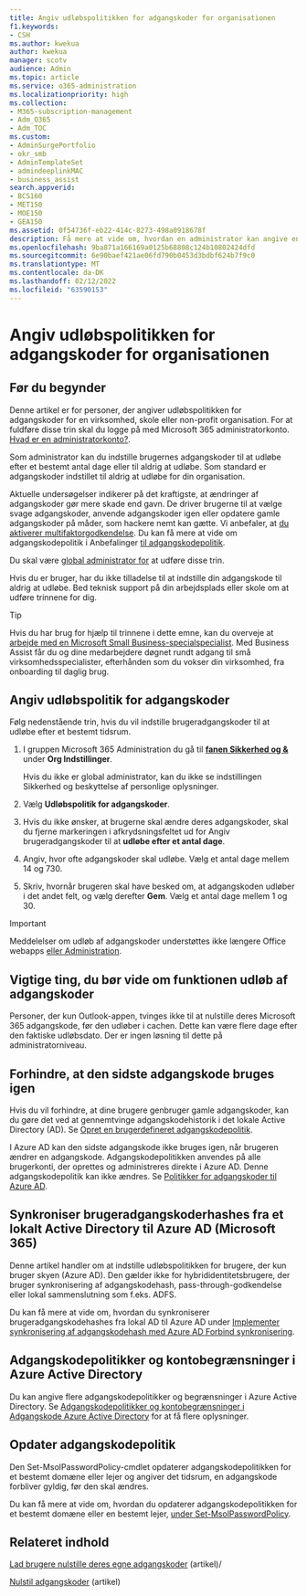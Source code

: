 ```yaml
---
title: Angiv udløbspolitikken for adgangskoder for organisationen
f1.keywords:
- CSH
ms.author: kwekua
author: kwekua
manager: scotv
audience: Admin
ms.topic: article
ms.service: o365-administration
ms.localizationpriority: high
ms.collection:
- M365-subscription-management
- Adm_O365
- Adm_TOC
ms.custom:
- AdminSurgePortfolio
- okr_smb
- AdminTemplateSet
- admindeeplinkMAC
- business_assist
search.appverid:
- BCS160
- MET150
- MOE150
- GEA150
ms.assetid: 0f54736f-eb22-414c-8273-498a0918678f
description: Få mere at vide om, hvordan en administrator kan angive en udløbspolitik for adgangskoder for din virksomhed, skole eller nonprofitorganisation Microsoft 365 Administration.
ms.openlocfilehash: 9ba871a166169a0125b68808c124b10802424dfd
ms.sourcegitcommit: 6e90baef421ae06fd790b0453d3bdbf624b7f9c0
ms.translationtype: MT
ms.contentlocale: da-DK
ms.lasthandoff: 02/12/2022
ms.locfileid: "63590153"
---
```

# <a name="set-the-password-expiration-policy-for-your-organization"></a>Angiv udløbspolitikken for adgangskoder for organisationen

## <a name="before-you-begin"></a>Før du begynder

Denne artikel er for personer, der angiver udløbspolitikken for adgangskoder for en virksomhed, skole eller non-profit organisation. For at fuldføre disse trin skal du logge på med Microsoft 365 administratorkonto. [Hvad er en administratorkonto?](/microsoft-365/admin/add-users/about-admin-roles).

Som administrator kan du indstille brugernes adgangskoder til at udløbe efter et bestemt antal dage eller til aldrig at udløbe. Som standard er adgangskoder indstillet til aldrig at udløbe for din organisation.

Aktuelle undersøgelser indikerer på det kraftigste, at ændringer af adgangskoder gør mere skade end gavn. De driver brugerne til at vælge svage adgangskoder, anvende adgangskoder igen eller opdatere gamle adgangskoder på måder, som hackere nemt kan gætte. Vi anbefaler, at [du aktiverer multifaktorgodkendelse](../security-and-compliance/set-up-multi-factor-authentication.md). Du kan få mere at vide om adgangskodepolitik i Anbefalinger [til adgangskodepolitik](../misc/password-policy-recommendations.md).

Du skal være [global administrator for](../add-users/about-admin-roles.md) at udføre disse trin.

Hvis du er bruger, har du ikke tilladelse til at indstille din adgangskode til aldrig at udløbe. Bed teknisk support på din arbejdsplads eller skole om at udføre trinnene for dig.

> [!TIP]
> Hvis du har brug for hjælp til trinnene i dette emne, kan du overveje at [arbejde med en Microsoft Small Business-specialspecialist](https://go.microsoft.com/fwlink/?linkid=2186871). Med Business Assist får du og dine medarbejdere døgnet rundt adgang til små virksomhedsspecialister, efterhånden som du vokser din virksomhed, fra onboarding til daglig brug.

## <a name="set-password-expiration-policy"></a>Angiv udløbspolitik for adgangskoder

Følg nedenstående trin, hvis du vil indstille brugeradgangskoder til at udløbe efter et bestemt tidsrum.

1. I gruppen Microsoft 365 Administration du gå til <a href="https://go.microsoft.com/fwlink/p/?linkid=2072756" target="_blank">**fanen Sikkerhed og &**</a> under **Org Indstillinger**.

    Hvis du ikke er global administrator, kan du ikke se indstillingen Sikkerhed og beskyttelse af personlige oplysninger.
  
1. Vælg **Udløbspolitik for adgangskoder**.
  
1. Hvis du ikke ønsker, at brugerne skal ændre deres adgangskoder, skal du fjerne markeringen i afkrydsningsfeltet ud for Angiv brugeradgangskoder til at **udløbe efter et antal dage**.

1. Angiv, hvor ofte adgangskoder skal udløbe. Vælg et antal dage mellem 14 og 730.
  
1. Skriv, hvornår brugeren skal have besked om, at adgangskoden udløber i det andet felt, og vælg derefter **Gem**. Vælg et antal dage mellem 1 og 30.

> [!IMPORTANT]
> Meddelelser om udløb af adgangskoder understøttes ikke længere Office webapps [eller Administration](https://portal.office.com).
  
## <a name="important-things-you-need-to-know-about-the-password-expiration-feature"></a>Vigtige ting, du bør vide om funktionen udløb af adgangskoder
  
Personer, der kun Outlook-appen, tvinges ikke til at nulstille deres Microsoft 365 adgangskode, før den udløber i cachen. Dette kan være flere dage efter den faktiske udløbsdato. Der er ingen løsning til dette på administratorniveau.

## <a name="prevent-last-password-from-being-used-again"></a>Forhindre, at den sidste adgangskode bruges igen

Hvis du vil forhindre, at dine brugere genbruger gamle adgangskoder, kan du gøre det ved at gennemtvinge adgangskodehistorik i det lokale Active Directory (AD). Se [Opret en brugerdefineret adgangskodepolitik](/azure/active-directory-domain-services/password-policy#create-a-custom-password-policy).

I Azure AD kan den sidste adgangskode ikke bruges igen, når brugeren ændrer en adgangskode. Adgangskodepolitikken anvendes på alle brugerkonti, der oprettes og administreres direkte i Azure AD. Denne adgangskodepolitik kan ikke ændres. Se [Politikker for adgangskoder til Azure AD](/azure/active-directory/authentication/concept-sspr-policy#password-policies-that-only-apply-to-cloud-user-accounts).

## <a name="synchronize-user-passwords-hashes-from-an-on-premises-active-directory-to-azure-ad-microsoft-365"></a>Synkroniser brugeradgangskoderhashes fra et lokalt Active Directory til Azure AD (Microsoft 365)

Denne artikel handler om at indstille udløbspolitikken for brugere, der kun bruger skyen (Azure AD). Den gælder ikke for hybrididentitetsbrugere, der bruger synkronisering af adgangskodehash, pass-through-godkendelse eller lokal sammenslutning som f.eks. ADFS.
  
Du kan få mere at vide om, hvordan du synkroniserer brugeradgangskodehashes fra lokal AD til Azure AD under [Implementer synkronisering af adgangskodehash med Azure AD Forbind synkronisering](/azure/active-directory/hybrid/how-to-connect-password-hash-synchronization).

## <a name="password-policies-and-account-restrictions-in-azure-active-directory"></a>Adgangskodepolitikker og kontobegrænsninger i Azure Active Directory

Du kan angive flere adgangskodepolitikker og begrænsninger i Azure Active Directory. Se [Adgangskodepolitikker og kontobegrænsninger i Adgangskode Azure Active Directory](/azure/active-directory/authentication/concept-sspr-policy) for at få flere oplysninger.

## <a name="update-password-policy"></a>Opdater adgangskodepolitik

Den Set-MsolPasswordPolicy-cmdlet opdaterer adgangskodepolitikken for et bestemt domæne eller lejer og angiver det tidsrum, en adgangskode forbliver gyldig, før den skal ændres.

Du kan få mere at vide om, hvordan du opdaterer adgangskodepolitikken for et bestemt domæne eller en bestemt lejer, [under Set-MsolPasswordPolicy](/powershell/module/msonline/set-msolpasswordpolicy).

## <a name="related-content"></a>Relateret indhold

[Lad brugere nulstille deres egne adgangskoder](../add-users/let-users-reset-passwords.md) (artikel)/

[Nulstil adgangskoder](../add-users/reset-passwords.md) (artikel)
